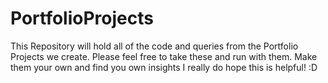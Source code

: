 # PortfolioProjects
This Repository will hold all of the code and queries from the Portfolio Projects we create.  Please feel free to take these and run with them. Make them your own and find you own insights  I really do hope this is helpful! :D
